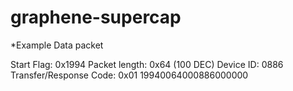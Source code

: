 # graphene-supercap
*Example Data packet

Start Flag: 0x1994
Packet length: 0x64 (100 DEC)
Device ID: 0886
Transfer/Response Code: 0x01
19940064000886000000